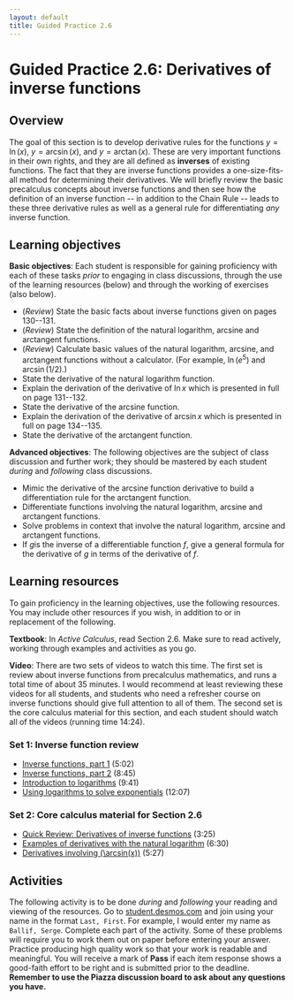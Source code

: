 ```yaml
---
layout: default
title: Guided Practice 2.6
---
```


# Guided Practice 2.6: Derivatives of inverse functions

## Overview

The goal of this section is to develop derivative rules for the functions $y = \ln(x)$, $y = \arcsin(x)$, and $y = \arctan(x)$. These are very important functions in their own rights, and they are all defined as **inverses** of existing functions. The fact that they are inverse functions provides a one-size-fits-all method for determining their derivatives. We will briefly review the basic precalculus concepts about inverse functions and then see how the definition of an inverse function -- in addition to the Chain Rule -- leads to these three derivative rules as well as a general rule for differentiating *any* inverse function.


## Learning objectives

__Basic objectives__: Each student is responsible for gaining proficiency with each of these tasks _prior_ to engaging in class discussions, through the use of the learning resources (below) and through the working of exercises (also below).

- (*Review*) State the basic facts about inverse functions given on pages 130--131.
- (*Review*) State the definition of the natural logarithm, arcsine and arctangent functions.
- (*Review*) Calculate basic values of the natural logarithm, arcsine, and arctangent functions without a calculator. (For example, $\ln(e^5)$ and $\arcsin (1/2)$.)
- State the derivative of the natural logarithm function.
- Explain the derivation of the derivative of $\ln x$ which is presented in full on page 131--132.
- State the derivative of the arcsine function.
- Explain the derivation of the derivative of $\arcsin x$ which is presented in full on page 134--135.
- State the derivative of the arctangent function.

__Advanced objectives__: The following objectives are the subject of class discussion and further work; they should be mastered by each student _during_ and _following_ class discussions.

- Mimic the derivative of the arcsine function derivative to build a differentiation rule for the arctangent function.
- Differentiate functions involving the natural logarithm, arcsine and arctangent functions.
- Solve problems in context that involve the natural logarithm, arcsine and arctangent functions.
- If $g$is the inverse of a differentiable function $f$,  give a general formula for the derivative of $g$ in terms of the derivative of $f$.

## Learning resources

To gain proficiency in the learning objectives, use the following resources. You may include other resources if you wish, in addition to or in replacement of the following.

__Textbook__: In _Active Calculus_, read Section 2.6. Make sure to read actively, working through examples and activities as you go.

__Video__: There are two sets of videos to watch this time. The first set is review about inverse functions from precalculus mathematics, and runs a total time of about 35 minutes. I would recommend at least reviewing these videos for all students, and students who need a refresher course on inverse functions should give full attention to all of them. The second set is the core calculus material for this section, and each student should watch all of the videos (running time 14:24).

### Set 1: Inverse function review

- [Inverse functions, part 1](http://www.youtube.com/watch?v=tf-R8T2oyr4) (5:02)
- [Inverse functions, part 2](http://www.youtube.com/watch?v=KUmWVQc999g) (8:45)
- [Introduction to logarithms](http://www.youtube.com/watch?v=hWw_YQ21xU8) (9:41)
- [Using logarithms to solve exponentials](http://www.youtube.com/watch?v=YbSOUE2Xdpw) (12:07)

### Set 2: Core calculus material for Section 2.6

- [Quick Review: Derivatives of inverse functions](http://www.youtube.com/watch?v=chdkxtt8XQo) (3:25)
- [Examples of derivatives with the natural logarithm](http://www.youtube.com/watch?v=jhBhSerqbyU) (6:30)
- [Derivatives involving \(\arcsin(x)\)](http://www.youtube.com/watch?v=pEEQNdttZsw) (5:27)


## Activities

The following activity is to be done _during_ and _following_ your reading and viewing of the resources. Go to [student.desmos.com](https://student.desmos.com/?prepopulateCode=AMVND) and join using your name in the format `Last, First`. For example, I would enter my name as `Ballif, Serge`. Complete each part of the activity. Some of these problems will require you to work them out on paper before entering your answer. Practice producing high quality work so that your work is readable and meaningful. You will receive a mark of __Pass__ if each item response shows a good-faith effort to be right and is submitted prior to the deadline. __Remember to use the Piazza discussion board to ask about any questions you have.__
